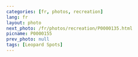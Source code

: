 ```yaml
---
categories: [fr, photos, recreation]
lang: fr
layout: photo
next_photo: /fr/photos/recreation/P0000135.html
picname: P0000155
prev_photo: null
tags: [Leopard Spots]
---
```

